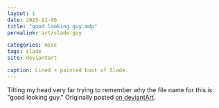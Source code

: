 ```yaml
---
layout: 1
date: 2015-11-06
title: "good looking guy.mdp"
permalink: art/slade-guy

categories: misc
tags: slade
site: deviantart

caption: Lined + painted bust of Slade.
---
```

Tilting my head very far trying to remember why the file name for this is "good looking guy." Originally posted [on deviantArt](https://www.deviantart.com/a-flyleaf/art/Slade-570634612).